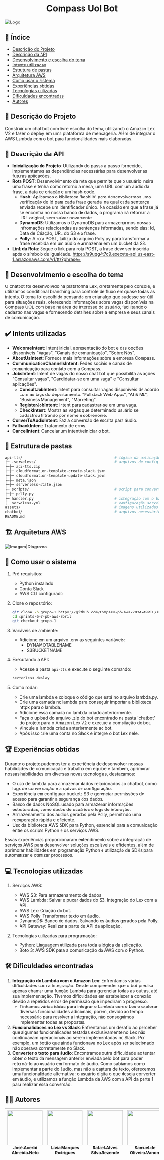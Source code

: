 <h1 align="center">Compass Uol Bot</h1>

![Logo](https://s3.sa-east-1.amazonaws.com/remotar-assets-prod/company-profile-covers/cl7god9gt00lx04wg4p2a93zt.jpg)


## 📌 Índice
- [Descrição do Projeto](#-Descrição-do-Projeto)
- [Descrição da API](#-Descrição-da-API)
- [Desenvolvimento e escolha do tema](#-Desenvolvimento-e-escolha-do-tema)
- [Intents utilizadas](#️-intents-utilizadas)
- [Estrutura de pastas](#-Estrutura-de-pastas)
- [Arquitetura AWS](#️-arquitetura-aws)
- [Como usar o sistema](#-como-usar-o-sistema)
- [Experiências obtidas](#-experiências-obtidas)
- [Tecnologias utilizadas](#-tecnologias-utilizadas)
- [Dificuldades encontradas](#️-dificuldades-encontradas)
- [Autores](#-autores)


## 📖 Descrição do Projeto
Construir um chat bot com livre escolha do tema, utilizando o Amazon Lex V2 e fazer o deploy em uma plataforma de mensageria. Além de integrar o AWS Lambda com o bot para funcionalidades mais elaboradas.


## 📖 Descrição da API
- <strong>Inicialização do Projeto</strong>: Utilizando do passo a passo fornecido, implementamos as dependências necessárias para desenvolver as futuras aplicações.
- <strong>Rota POST</strong>: Desenvolvimento da rota que permite que o usuário insira uma frase e tenha como retorno a mesa, uma URL com um aúdio da frase, a data de criação e um hash-code.
    - <strong>Hash</strong>: Aplicamos a biblioteca 'hashlib' para desenvolvermos uma verificação de Id para cada frase gerada, na qual cada sentença enviada recebe um identificador único. Na ocasião em que a frase já se encontra no nosso banco de dados, o programa irá retornar a URL original, sem salvar novamente.
    - <strong>DynamoDB</strong>: Utilizamos o DynamoDB para armazenarmos nossas infromações relacioandas as sentenças informadas, sendo elas: Id, Data de Criação, URL do S3 e a frase.
    - <strong>Polly</strong>: A rota POST, tuiliza do arquivo Polly.py para transformar a frase recebida em um aúdio e armazenar em um bucket da S3.
- <strong>Link da Rota</strong>: Segue o link para rota POST, a frase deve ser inserida após o símbolo de igualdade. https://s9uqg4t7c9.execute-api.us-east-1.amazonaws.com/v1/tts?phrase=


## 🎯 Desenvolvimento e escolha do tema
O chatbot foi desenvolvido na plataforma Lex, diretamente pelo console, e utilizamos conditional branching para controle de fluxo em quase todas as intents. O tema foi escolhido pensando em criar algo que pudesse ser útil para situações reais, oferecendo informações sobre vagas disponíveis na Compass UOL com base na área de interesse do usuário, facilitando o cadastro nas vagas e fornecendo detalhes sobre a empresa e seus canais de comunicação.


## ✔️ Intents utilizadas
- <strong>WelcomeIntent</strong>: Intent inicial, apresentação do bot e das opções disponíveis "Vagas", "Canais de comunicação", "Sobre Nós".
- <strong>AboutUsIntent</strong>: Fornece mais informações sobre a empresa Compass.
- <strong>CommunicationChannelsIntent</strong>: Redes sociais e canais de comunicação para contato com a Compass.
- <strong>JobsIntent</strong>: Intent de vagas do nosso chat bot que possibilita as ações "Consultar vagas", "Candidatar-se em uma vaga" e "Consultar aplicações".
    - <strong>ConsultJobIntent</strong>: Intent para consultar vagas disponíveis de acordo com as tags do departamento: "Fullstack Web Apps", "AI & ML", "Business Management", "Marketing".
    - <strong>RegisterJobIntent</strong>: Intent para cadastrar-se em uma vaga.
    - <strong>CheckIntent</strong>: Mostra as vagas que determinado usuário se cadastrou filtrando por nome e sobrenome.
- <strong>ConverToAudioIntent</strong>: Faz a conversão de escrita para áudio.
- <strong>FallbackIntent</strong>: Tratamento de erros.
- <strong>CancelIntent</strong>: Cancelar um intent/reiniciar o bot.


## 📂 Estrutura de pastas
 
```bash
api-tts/                                          # lógica da aplicação serveless
├─ .serveless/                                    # arquivos de config do serveless
├─├─ api-tts.zip                                  
├─├─ cloudformation-template-create-slack.json    
├─├─ cloudformation-template-update-stack.json    
├─├─ meta.json                                    
├─├─ serverless-state.json                        
├─ scripts/                                       # script para converter texto em áudio
├─├─ polly.py                                     
├─ handler.py                                     # integração com o banco de dados
├─ serveless.yml                                  # configuração serveless
assets/                                           # imagens utilizadas no Readme
chatbot/                                          # arquivos necessários para rodar o bot
README.md
```


## 🏗️ Arquitetura AWS
![Imagem|Diagrama](assets/sprints6-7.jpg)


## 🚀 Como usar o sistema
1. Pré-requisitos:
    - Python instalado
    - Conta Slack
    - AWS CLI configurado
2. Clone o repositório:
    ```bash
    git clone -b grupo-1 https://github.com/Compass-pb-aws-2024-ABRIL/sprints-6-7-pb-aws-abril.git
    cd sprints-6-7-pb-aws-abril
    git checkout grupo-1
    ```
3. Variáveis de ambiente:
    - Adicione em um arquivo .env as seguintes variáveis:
        - DYNAMOTABLENAME
        - S3BUCKETNAME

4. Executando a API:
    - Acesse a pasta `api-tts` e execute o seguinte comando:
    ```bash
    serverless deploy  
    ```

5. Como rodar:
    - Crie uma lambda e coloque o código que está no arquivo lambda.py.
    - Crie uma camada no lambda para conseguir importar a biblioteca httpx para o lambda.
    - Adicione essa camada no lambda criado anteriormente.
    - Faça o upload do arquivo .zip do bot encontrado na pasta 'chatbot' do projeto para o Amazon Lex V2 e execute a compilação do bot.
    - Vincule a lambda criada anteriormente ao bot.
    - Após isso crie uma conta no Slack e integre o bot Lex nele.


## 🏆 Experiências obtidas
Durante o projeto pudemos ter a experiência de desenvolver nossas habilidades de comunicação e trabalho em equipe e também, aprimorar nossas habilidades em diversas novas tecnologias, destacamos:
- O uso de lambda para armazenar dados relacionados ao chatbot, como logs de conversação e arquivos de configuração. 
- Experiência em configurar buckets S3 e gerenciar permissões de acesso para garantir a segurança dos dados.
- Banco de dados NoSQL usado para armazenar informações estruturadas, como dados de usuários e logs de interação. 
- Armazenamento dos áudios gerados pela Polly, permitindo uma recuperação rápida e eficiente.
- Uso da biblioteca AWS SDK para Python, essencial para a comunicação entre os scripts Python e os serviços AWS.

Essas experiências proporcionaram entendimento sobre a integração de serviços AWS para desenvolver soluções escaláveis e eficientes, além de aprimorar habilidades em programação Python e utilização de SDKs para automatizar e otimizar processos.


## 💻 Tecnologias utilizadas
1. Serviços AWS:
    - AWS S3: Para armazenamento de dados.
    - AWS Lambda: Salvar e puxar dados do S3. Integração do Lex com a API.
    - AWS Lex: Criação do bot.
    - AWS Polly: Transformar texto em áudio.
    - DynamoDB: Banco de dados. Salvando os áudios gerados pela Polly.
    - API Gateway: Realizar a parte de API da aplicação.

2. Tecnologias utilizadas para programação:
    - Python: Linguagem utilizada para toda a lógica da aplicação.
    - Boto 3: AWS SDK para a comunicação da AWS com o Python.


## 🛠️ Dificuldades encontradas
1. <strong>Integração do Lambda com o Amazon Lex</strong>:
Enfrentamos várias dificuldades com a integração. Desde compreender que o bot precisa apenas chamar uma função Lambda para gerenciar todas as outras, até sua implementação. Tivemos dificuldades em estabelecer a conexão devido a repetidos erros de permissão que impediram o progresso.
    - Tínhamos várias ideias para integrar o Lambda com o Lex e explorar diversas funcionalidades adicionais, porém, devido ao tempo necessário para resolver a integração, não conseguimos implementar todas as propostas.
2. <strong>Funcionalidades no Lex vs Slack</strong>:
Enfrentamos um desafio ao perceber que algumas funcionalidades testadas exclusivamente no Lex não continuavam operacionais ao serem implementadas no Slack. Por exemplo, um botão que ainda funcionava no Lex após ser selecionado não operava corretamente no Slack.
3. <strong>Converter o texto para áudio</strong>:
Encontramos outra dificuldade ao tentar obter o texto da mensagem anterior enviada pelo bot para poder retorná-lo ao usuário em formato de áudio. Como sabíamos como implementar a parte do áudio, mas não a captura de texto, oferecemos uma funcionalidade alternativa: o usuário digita o que deseja converter em áudio, e utilizamos a função Lambda da AWS com a API da parte 1 para realizar essa conversão.


## ✍🏻 Autores
| [<img loading="lazy" src="https://avatars.githubusercontent.com/u/120669342?v=4" width=115><br><sub>José Acerbi Almeida Neto</sub>](https://github.com/JoseJaan) | [<img loading="lazy" src="https://avatars.githubusercontent.com/u/142454135?v=4" width=115><br><sub>Lívia Marques Rodrigues</sub>](https://github.com/livmrqs) | [<img loading="lazy" src="https://avatars.githubusercontent.com/u/137515142?v=4" width=115><br><sub>Rafael Alves Silva Rezende</sub>](https://github.com/rafa-rez) | [<img loading="lazy" src="https://avatars.githubusercontent.com/u/123120658?v=4" width=115><br><sub>Samuel de Oliveira Vanoni</sub>](https://github.com/SamuVanoni)
| :---: | :---: | :---: | :---: |
